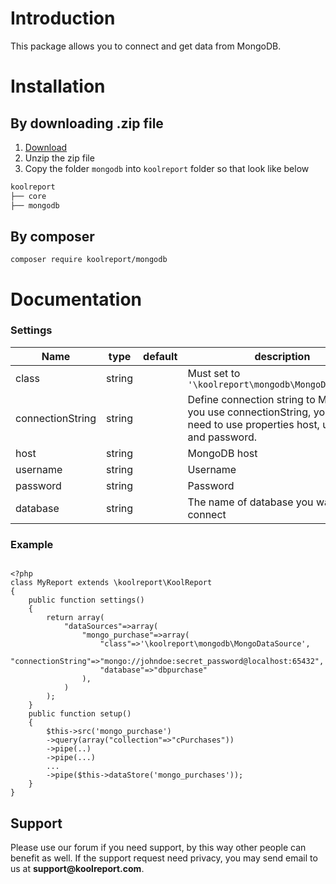 # Introduction

This package allows you to connect and get data from MongoDB.

# Installation

## By downloading .zip file

1. [Download](https://www.koolreport.com/packages/mongodb)
2. Unzip the zip file
3. Copy the folder `mongodb` into `koolreport` folder so that look like below

```bash
koolreport
├── core
├── mongodb
```

## By composer

```
composer require koolreport/mongodb
```

# Documentation

### Settings

|Name|type|default|description|
|----------|---------|---------|----------------|
|class|string||	Must set to `'\koolreport\mongodb\MongoDataSource'`|
|connectionString|string||Define connection string to MongoDB. If you use connectionString, you do not need to use properties host, username and password.|
|host|string||MongoDB host|
|username|string||Username|
|password|string||Password|
|database|string||The name of database you want to connect|

### Example

```

<?php
class MyReport extends \koolreport\KoolReport
{
    public function settings()
    {
        return array(
            "dataSources"=>array(
                "mongo_purchase"=>array(
                    "class"=>'\koolreport\mongodb\MongoDataSource',
                    "connectionString"=>"mongo://johndoe:secret_password@localhost:65432",
                    "database"=>"dbpurchase"
                ),
            )
        );
    }
    public function setup()
    {
        $this->src('mongo_purchase')
        ->query(array("collection"=>"cPurchases"))
        ->pipe(..)
        ->pipe(...)
        ...
        ->pipe($this->dataStore('mongo_purchases'));
    }
}
```

## Support

Please use our forum if you need support, by this way other people can benefit as well. If the support request need privacy, you may send email to us at __support@koolreport.com__.
